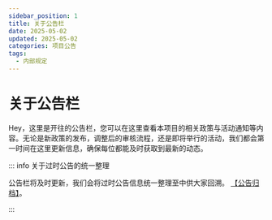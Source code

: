```yaml
---
sidebar_position: 1
title: 关于公告栏
date: 2025-05-02
updated: 2025-05-02
categories: 项目公告
tags:
  - 内部规定
---
```

# 关于公告栏

Hey，这里是开往的公告栏，您可以在这里查看本项目的相关政策与活动通知等内容。无论是新政策的发布，调整后的审核流程，还是即将举行的活动，我们都会第一时间在这里更新信息，确保每位都能及时获取到最新的动态。

::: info 关于过时公告的统一整理

公告栏将及时更新，我们会将过时公告信息统一整理至中供大家回溯。
 [【公告归档】](https://www.travellings.cn/archive/)。

:::
